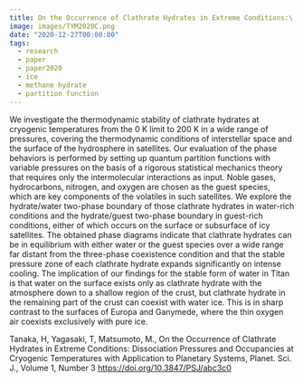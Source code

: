 ```yaml
---
title: On the Occurrence of Clathrate Hydrates in Extreme Conditions:\ Dissociation Pressures and Occupancies at Cryogenic Temperatures with Application to Planetary Systems
image: images/TYM2020C.png
date: "2020-12-27T00:00:00"
tags:
  - research
  - paper
  - paper2020
  - ice
  - methane hydrate
  - partition function
---
```

<!-- # TYM2020C -->

We investigate the thermodynamic stability of clathrate hydrates at cryogenic temperatures from the 0 K limit to 200 K in a wide range of pressures, covering the thermodynamic conditions of interstellar space and the surface of the hydrosphere in satellites. Our evaluation of the phase behaviors is performed by setting up quantum partition functions with variable pressures on the basis of a rigorous statistical mechanics theory that requires only the intermolecular interactions as input. Noble gases, hydrocarbons, nitrogen, and oxygen are chosen as the guest species, which are key components of the volatiles in such satellites. We explore the hydrate/water two-phase boundary of those clathrate hydrates in water-rich conditions and the hydrate/guest two-phase boundary in guest-rich conditions, either of which occurs on the surface or subsurface of icy satellites. The obtained phase diagrams indicate that clathrate hydrates can be in equilibrium with either water or the guest species over a wide range far distant from the three-phase coexistence condition and that the stable pressure zone of each clathrate hydrate expands significantly on intense cooling. The implication of our findings for the stable form of water in Titan is that water on the surface exists only as clathrate hydrate with the atmosphere down to a shallow region of the crust, but clathrate hydrate in the remaining part of the crust can coexist with water ice. This is in sharp contrast to the surfaces of Europa and Ganymede, where the thin oxygen air coexists exclusively with pure ice.

Tanaka, H, Yagasaki, T, Matsumoto, M., On the Occurrence of Clathrate Hydrates in Extreme Conditions: Dissociation Pressures and Occupancies at Cryogenic Temperatures with Application to Planetary Systems, Planet. Sci. J., Volume 1, Number 3 https://doi.org/10.3847/PSJ/abc3c0
